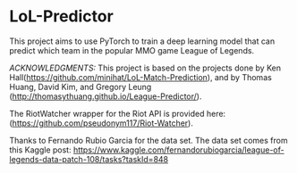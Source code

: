 # LoL-Predictor
This project aims to use PyTorch to train a deep learning model that can predict which team in the popular MMO game League of Legends.


*ACKNOWLEDGMENTS:*
This project is based on the projects done by Ken Hall(https://github.com/minihat/LoL-Match-Prediction), and by Thomas Huang, David Kim, and Gregory Leung (http://thomasythuang.github.io/League-Predictor/).

The RiotWatcher wrapper for the Riot API is provided here: (https://github.com/pseudonym117/Riot-Watcher).

Thanks to Fernando Rubio Garcia for the data set. The data set comes from this Kaggle post: https://www.kaggle.com/fernandorubiogarcia/league-of-legends-data-patch-108/tasks?taskId=848

